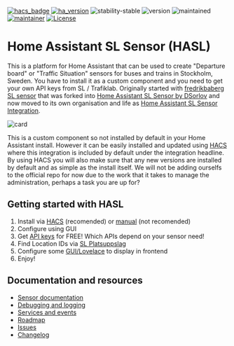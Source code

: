 [![hacs_badge](https://img.shields.io/badge/hacs-default-orange.svg)](https://github.com/custom-components/hacs)
[![ha_version](https://img.shields.io/badge/home%20assistant-2021.12%2B-green.svg)](https://www.home-assistant.io)
![stability-stable](https://img.shields.io/badge/stability-stable-green.svg)
![version](https://img.shields.io/badge/version-3.0.5-green.svg)
![maintained](https://img.shields.io/maintenance/yes/2022.svg)
[![maintainer](https://img.shields.io/badge/maintainer-dsorlov-blue.svg)](https://github.com/DSorlov)
[![License](https://img.shields.io/badge/License-Apache%202.0-blue.svg)](https://opensource.org/licenses/Apache-2.0)

Home Assistant SL Sensor (HASL)
===============================

This is a platform for Home Assistant that can be used to create "Departure board" or "Traffic Situation" sensors for buses and trains in Stockholm, Sweden. You have to install it as a custom component and you need to get your own API keys from SL / Trafiklab. Originally started with [fredrikbaberg SL sensor](https://github.com/fredrikbaberg/ha-sensor-sl) that was forked into [Home Assistant SL Sensor by DSorlov](https://github.com/DSorlov/hasl-platform) and now moved to its own organisation and life as [Home Assistant SL Sensor Integration](https://github.com/hasl-platform/integration).

![card](https://user-images.githubusercontent.com/8133650/56198334-0a150f00-603b-11e9-9e93-92be212d7f7b.PNG)

This is a custom component so not installed by default in your Home Assistant install. However it can be easily installed and updated using [HACS](https://custom-components.github.io/hacs/) where this integration is included by default under the integration headline.
By using HACS you will also make sure that any new versions are installed by default and as simple as the install itself. We will not be adding ourselfs to the official repo for now due to the work that it takes to manage the administration, perhaps a task you are up for?

## Getting started with HASL
1. Install via [HACS](hacs_install) (recomended) or [manual](manual_install) (not recomended)
2. Configure using GUI
3. Get [API keys](trafiklab) for FREE! Which APIs depend on your sensor need!
4. Find Location IDs via [SL Platsuppslag](https://developer.trafiklab.se/api/sl-platsuppslag/konsol)
5. Configure some [GUI/Lovelace](lovelace_cards) to display in frontend
6. Enjoy!

## Documentation and resources
* [Sensor documentation](sensors)
* [Debugging and logging](debugging)
* [Services and events](services)
* [Roadmap](roadmap)
* [Issues](https://github.com/hasl-sensor/integration/issues)
* [Changelog](https://github.com/hasl-sensor/integration/blob/master/CHANGELOG.md)
